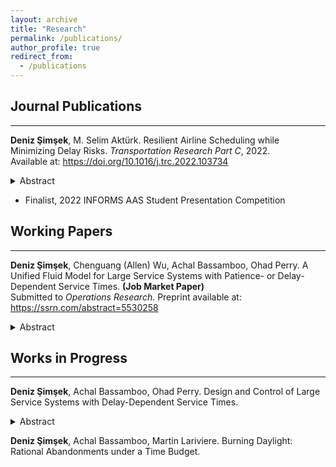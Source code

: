 ```yaml
---
layout: archive
title: "Research"
permalink: /publications/
author_profile: true
redirect_from:
  - /publications
---
```


## Journal Publications
---
**Deniz Şimşek**, M. Selim Aktürk. Resilient Airline Scheduling while Minimizing Delay Risks. *Transportation Research Part C*, 2022.  
Available at: <a href="https://doi.org/10.1016/j.trc.2022.103734" target="_blank">https://doi.org/10.1016/j.trc.2022.103734</a>

<details>
  <summary>Abstract</summary>
  <div style="font-size: 0.8em; font-weight: 400; margin: 15px;"> 
  Airlines tend to design their flights schedules with the primary concern of the minimization of operational costs. However, the recently emerging idea of resilient scheduling defined as staying operational in case of unexpected disruptions and adaptability should be of great importance for airlines as well due to the high opportunity costs caused by the flight cancellations and passenger inconvenience caused by delays in the schedule. In this study, we integrate resilient airline schedule design, aircraft routing and fleet assignment problems with uncertain non-cruise times and controllable cruise times. We follow a data-driven method to estimate flight delay probabilities to calculate the airport congestion coefficients required for the probability distributions of non-cruise time random variables. We formulate the problem as a bi-criteria nonlinear mixed integer mathematical model with chance constraints. The nonlinearity caused by the fuel consumption and CO2 emission function associated with the controllable cruise times in our first objective is handled by second order conic inequalities. We minimize the total absolute deviation of the aircraft path variability’s from the average in our second objective to generate balanced schedules in terms of resilience. We compare the recovery performances of our proposed schedules to the minimum cost schedules by a scenario-based posterior analysis.
  </div>
</details>

  * Finalist, 2022 INFORMS AAS Student Presentation Competition

## Working Papers
---
**Deniz Şimşek**, Chenguang (Allen) Wu, Achal Bassamboo, Ohad Perry. A Unified Fluid Model for Large Service Systems with Patience- or Delay-Dependent Service Times. **(Job Market Paper)**   
Submitted to *Operations Research*. Preprint available at: <a href="https://ssrn.com/abstract=5530258" target="_blank">https://ssrn.com/abstract=5530258</a>

<details>
  <summary>Abstract</summary>
  <div style="font-size: 0.8em; font-weight: 400; margin: 15px;"> 
  We consider queueing systems with a large agent pool, assuming the service time of each customer depends on the delay of that customer in queue. Such dependence can be due to the customers having patience for waiting that depends on their individual service requirement, or due to having their service-time distribution being a function of the time spent in queue. We refer to the former dependence mechanism as exogenous and to that latter as endogenous. Since exact analysis of the stochastic system under either dependence mechanism is intractable, we propose a deterministic approximation of the (mean) queueing dynamics, and refer to that approximation as a Unified Fluid Model (UFM) since it captures both dependence mechanisms simultaneously. When the arrival rates and staffing levels are constant, we characterize conditions for the existence of a unique stationary point for the UFM, and prove that those conditions always hold when the dependence is exogenous. In the endogenous-dependence case, the UFM may possess multiple equilibria, with each equilibrium point being either locally stable, so that any trajectory of the UFM passing in a neighborhood of that point will converge to it, or unstable, so that any trajectory is “repelled” from that point (unless initialized at that point). The implications for the stochastic system of the UFM having multiple equilibria are twofold: First, the stochastic fluctuations may be an order of magnitude larger than the typical fluctuations in many-server systems. Second, the system may experience congestion collapse, namely, become substantially more congested than it should be under the current staffing level and arrival rate.
  </div>
</details>

## Works in Progress
---
**Deniz Şimşek**, Achal Bassamboo, Ohad Perry. Design and Control of Large Service Systems with Delay-Dependent Service Times.

<details>
  <summary>Abstract</summary>
  <div style="font-size: 0.8em; font-weight: 400; margin: 15px;"> 
Service systems often exhibit complex dynamics when customer service times depend on the delay experienced in queue, a phenomenon observed across various settings such as healthcare and hospitality. This delay-dependent service time introduces non-Markovian dynamics that render exact analysis of large service systems intractable. Deterministic fluid models approximating the system dynamics uncover some operational challenges arising from delay-dependence. These systems can exhibit multi-stability, where the queue fluctuates between multiple equilibria. In large systems, these transitions become infrequent, potentially leading to prolonged periods of severe congestion referred as congestion collapse. Conversely, in smaller systems, the system frequently shifts between equilibria, causing high variability. To mitigate these issues, we propose two tailored strategies: For large systems, we introduce the “slingshot policy”, a dynamic control that alternates between first-come-first-served (FCFS) and last-come-first-served (LCFS) scheduling to stabilize the system at the more desirable equilibrium. For smaller systems, we propose a “depooling mechanism”, where the service pool is strategically divided into smaller, uni-stable subsystems, effectively eliminating multi-stability at the design stage. Our framework provides actionable solutions for system design and control. The proposed approaches are supported by both theoretical analysis and simulation studies, offering practical insights to improve the stability, reliability, and efficiency of service systems affected by delay-dependent dynamics.
  </div>
</details>

**Deniz Şimşek**, Achal Bassamboo, Martin Lariviere. Burning Daylight: Rational Abandonments under a Time Budget.
